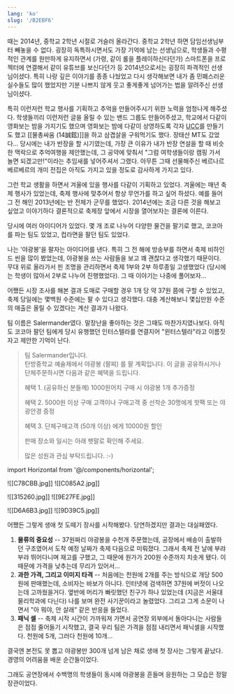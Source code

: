 ```yaml
---
lang: 'ko'
slug: '/B2EBF6'
---
```


때는 2014년, 중학교 2학년 시절로 거슬러 올라간다.
중학교 2학년 하면 담임선생님부터 빼놓을 수 없다.
굉장히 독특하시면서도 가장 기억에 남는 선생님으로,
학생들과 수평적인 관계를 원만하게 유지하면서 (가령, 같이 롤을 플레이하신다던가)
스마트폰을 프로젝터에 연결해서 같이 유튜브를 보신다던가 등
2014년으로서는 굉장히 파격적인 선생님이셨다.
특히 나랑 깊은 이야기를 종종 나눴었고
다시 생각해보면 내가 좀 민폐스러운 실수들도 많이 했었지만
기분 나쁘지 않게 웃고 좋게좋게 넘어가는 법을 알려주신 선생님이셨다.

특히 이런저런 학교 행사를 기획하고 추억을 만들어주시기 위한 노력을 엄청나게 해주셨다.
학생들끼리 이런저런 글을 올릴 수 있는 밴드 그룹도 만들어주셨고,
학교에서 다같이 영화보는 밤을 가지기도 했으며
영화보는 밤에 다같이 상영하도록 각자 [UCC](https://youtu.be/IbzYzWwmggc)를 만들기도 했고
[[물총싸움 (14誠鉉)]]을 하고 삼겹살을 구워먹기도 했다.
장태산 MT도 갔었다...
당시에는 내가 반장을 할 시기였는데,
가장 큰 이유가 내가 반장 연설을 할 때 비슷한 맥락으로 추억여행을 제안했는데, 그 공약에 맞춰서 "그럼 여학생들이랑 캠핑 가서 놀면 되겠고만!"이라는 추임새를 넣어주셔서 그랬다.
아무튼 그때 선물해주신 베르나르 베르베르의 개미 전집은 아직도 가지고 있을 정도로 감사하게 가지고 있다.

그런 학교 생활을 하면서 겨울에 있을 행사를 다같이 기획하고 있었다.
겨울에는 매년 축제 행사가 있었는데, 축제 행사에 맞추어서 항상 무언가를 하고 싶어 하셨다.
예를 들어 그 전 해인 2013년에는 반 전체가 군무를 했었다.
2014년에는 조금 다른 것을 해보고 싶었고 이야기하다 결론적으로 축제장 앞에서 시장을 열어보자는 결론에 이른다.

당시에 여러 아이디어가 있었다. 몇 개 조로 나누어 다양한 물건을 팔기로 했고,
코코아를 파는 팀도 있었고, 컵라면을 팔던 팀도 있었다.

나는 '야광봉'을 팔자는 아이디어를 낸다.
특히 그 전 해에 방송부를 하면서 축제 비하인드 씬을 많이 봤었는데, 야광봉을 쓰는 사람들을 보고 꽤 괜찮다고 생각했기 때문이다.
무대 위로 올라가서 핀 조명을 관리하면서 축제 1부와 2부 하루종일 고생했었다 (당시에는 학생이 많아서 2부로 나누어 진행했었다).
그 때 이야기는 나중에 풀어보자...

어쨌든 시장 조사를 해본 결과 도매로 구매할 경우 1개 당 약 37원 쯤에 구할 수 있었고,
축제 당일에는 몇백원 수준에는 팔 수 있다고 생각했다.
대충 계산해보니 몇십만원 수준의 매출은 올릴 수 있겠다는 계산 결과가 나왔다.

팀 이름은 Salermander였다. 말장난을 좋아하는 것은 그때도 마찬가지였나보다.
아직도 코코아 팔던 팀에게 당시 유행했던 인터스텔라를 연결지어 "윈터스텔라"라고 이름짓자고 제안한 기억이 난다.

> 팀 Salermander입니다.  
> 탄방중학교 예술제에서 야광봉 (팔찌) 를 팔 계획입니다. 이 글을 공유하시거나 단체주문하시면 다음과 같은 혜택을 드립니다.
>
> 혜택 1. (공유하신 분들께) 1000원어치 구매 시 야광봉 1개 추가증정
>
> 혜택 2. 5000원 이상 구매 고객이나 구매고객 중 선착순 30명에게 핫팩 또는 야광안경 증정
>
> 혜택 3. 단체구매고객 (50개 이상) 에게 10000원 할인
>
> 판매 장소와 일시는 아래 팻말로 확인해 주세요.
>
> 많은 성원과 관심 부탁드립니다. :-)

import Horizontal from '@/components/horizontal';

<Horizontal>

![[C78CBB.jpg]]
![[C085A2.jpg]]

</Horizontal>

<Horizontal>

![[315260.jpg]]
![[9E27FE.jpg]]

</Horizontal>

<Horizontal>

![[D6A6B3.jpg]]
![[9D39C5.jpg]]

</Horizontal>

어쨌든 그렇게 생애 첫 도떼기 장사를 시작해봤다. 당연하겠지만 결과는 대실패였다.

1. **물류의 중요성** -- 37원짜리 야광봉을 수천개 주문했는데, 공장에서 배송이 출발하던 구조였어서 도착 예정 날짜가 축제 다음으로 미뤄졌다. 그래서 축제 전 날에 부랴부랴 뛰어다니며 재고를 구했고, 그 때문에 원가가 200원 수준까지 치솟게 됐다. 이 때문에 가격을 낮추는데 무리가 있어서...
2. **과한 가격, 그리고 이미지 타격** -- 처음에는 천원에 2개를 주는 방식으로 개당 500원에 판매했는데, 소비자는 바보가 아니다. 인터넷에 검색하면 37원에 버젓이 나오는데 고까웠을거다. 옆반에 머리가 빠릿했던 친구가 하나 있었는데 (지금은 서울대 물리학과에 다닌다) 나를 보며 완전 사기꾼이라고 놀렸었다. 그리고 그게 소문이 나면서 "아 뭐야, 안 살래" 같은 반응을 들었다.
3. **패닉 셀** -- 축제 시작 시간이 가까워져 가면서 공연장 외부에서 돌아다니는 사람들은 점점 줄어들기 시작했고, 결국 우리 팀은 가격을 점점 내리면서 패닉셀을 시작했다. 천원에 5개, 그러다 천원에 10개...

결국엔 본전도 못 뽑고 야광봉만 300개 넘게 남은 채로 생애 첫 장사는 그렇게 끝났다. 경영의 어려움을 배운 순간들이었다.

그래도 공연장에서 수백명의 학생들이 동시에 야광봉을 흔들며 응원하는 그 모습은 정말 장관이었다.
